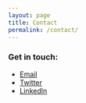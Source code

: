 ```yaml
---
layout: page
title: Contact
permalink: /contact/
---
```


### Get in touch:

- [Email](nigama.vajjula@gmail.com)
- [Twitter](https://twitter.com/nigamavykari)
- [LinkedIn](https://www.linkedin.com/nigama-vykari/)

